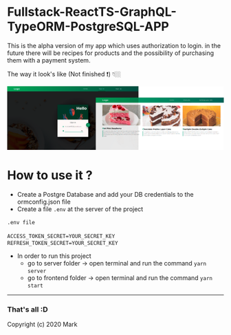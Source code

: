 # Fullstack-ReactTS-GraphQL-TypeORM-PostgreSQL-APP
This is the alpha version of my app which uses authorization to login. in the future there will be recipes for products and the possibility of purchasing them with a payment system.

The way it look's like (Not finished ❗) 👇🏼

![](./preview_img.png)

# How to use it ?

 - Create a Postgre Database and add your DB credentials to the ormconfig.json file
 - Create a file `.env` at the server of the project
 
 ```
.env file

ACCESS_TOKEN_SECRET=YOUR_SECRET_KEY
REFRESH_TOKEN_SECRET=YOUR_SECRET_KEY
```
- In order to run this project 
  - go to server folder -> open terminal and run the command ```yarn server```
  - go to frontend folder -> open terminal and run the command ```yarn start```
---

### That's all :D

Copyright (c) 2020 Mark
